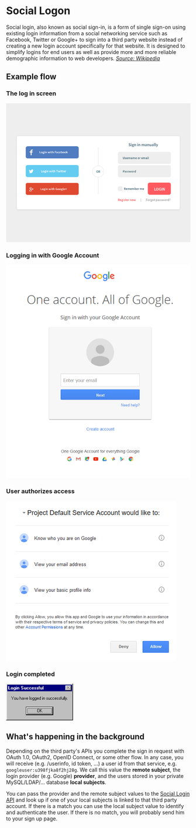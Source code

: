 # Social Logon

Social login, also known as social sign-in, is a form of single sign-on using existing login information from a social networking service such as Facebook, Twitter or Google+ to sign into a third party website instead of creating a new login account specifically for that website. It is designed to simplify logins for end users as well as provide more and more reliable demographic information to web developers. *[Source: Wikipedia](https://en.wikipedia.org/wiki/Social_login)*

## Example flow

### The log in screen
![](social-login.png)

### Logging in with Google Account
![](google.PNG)

### User authorizes access
![](google2.PNG)
### Login completed
![](login_success_a.gif)

## What's happening in the background

Depending on the third party's APIs you complete the sign in request with OAuth 1.0, OAuth2, OpenID Connect, or some other flow. In any case, you will receive (e.g. /userinfo, id token, ...) a user id from that service, e.g. `googleuser:u398fjka8f2hj28g`. We call this value the **remote subject**, the login provider (e.g. Google) **provider**, and the users stored in your private MySQL/LDAP/... database **local subjects**.

You can pass the provider and the remote subject values to the [Social Login API](http://docs.hdyra.apiary.io/#reference/social-login-sso) and look up if one of your local subjects is linked to that third party account. If there is a match you can use the local subject value to identify and authenticate the user. If there is no match, you will probably send him to your sign up page.